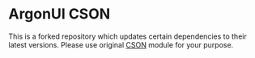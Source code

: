 # ArgonUI CSON

This is a forked repository which updates certain dependencies to their latest versions. Please use original <a href="https://www.npmjs.com/package/cson">CSON</a> module for your purpose.
